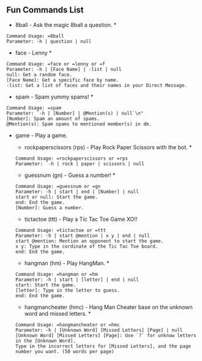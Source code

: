 ## Fun Commands List
- 8ball - Ask the magic 8ball a question. *
```Ask the Magic 8Ball a question!
Command Usage: =8ball
Parameter: -h | question | null
```

- face - Lenny * 
```This command is for... ( ͡° ͜ʖ ͡°)
Command Usage: =face or =lenny or =f
Parameter: -h | [Face Name] | -list | null
null: Get a random face.
[Face Name]: Get a specific face by name.
-list: Get a list of faces and their names in your Direct Message.
```

- spam - Spam yummy spams! *
```Spam yummy spams!
Command Usage: =spam
Parameter: `-h | [Number] | @Mention(s) | null`\n"
[Number]: Spam an amount of spams.
@Mention(s): Spam spams to mentioned member(s) in dm.
```

- game - Play a game. 
    - rockpaperscissors (rps) - Play Rock Paper Scissors with the bot. * 
    ```Play Rock Paper Scissors with the bot!
    Command Usage: =rockpaperscissors or =rps
    Parameter: `-h | rock | paper | scissors | null
    ```

    - guessnum (gn) - Guess a number! *
    ```Play Number Guessing Game with the bot!
    Command Usage: =guessnum or =gn
    Parameter: -h | start | end | [Number] | null
    start or null: Start the game.
    end: End the game.
    [Number]: Guess a number.
    ```

    - tictactoe (ttt) - Play a Tic Tac Toe Game XO!! 
    ```Play a Tic Tac Toe game with anyone!\n"
    Command Usage: =tictactoe or =ttt
    Parameter: -h | start @mention | x y | end | null
    start @mention: Mention an opponent to start the game.
    x y: Type in the cordinate of the Tic Tac Toe board.
    end: End the game.
    ```

    - hangman (hm) - Play HangMan. * 
    ```Play Hang Man with anyone!\n"
    Command Usage: =hangman or =hm
    Parameter: -h | start | [letter] | end | null
    start: Start the game.
    [letter]: Type in the letter to guess.
    end: End the game.
    ```

    - hangmancheater (hmc) - Hang Man Cheater base on the unknown word and missed letters. *
    ```Hang Man Cheater based on the Word Bank.
    Command Usage: =hangmancheater or =hmc
    Parameter: -h | [Unknown Word] [Missed Letters] [Page] | null
    [Unknown Word] [Missed Letters] [Page]: Use `?` for unknow letters in the [Unknown Word].
    Type in the incorrect letters for [Missed Letters], and the page number you want. (50 words per page)
```